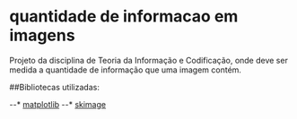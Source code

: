 # quantidade de informacao em imagens
Projeto da disciplina de Teoria da Informação e Codificação, onde deve ser medida a quantidade de informação que uma imagem contém.

##Bibliotecas utilizadas:

--* [matplotlib](https://matplotlib.org)
--* [skimage](http://scikit-image.org)
